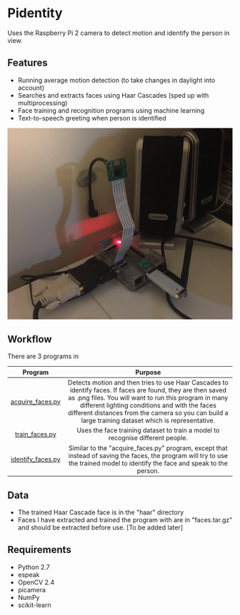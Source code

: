 # Pidentity
Uses the Raspberry Pi 2 camera to detect motion and identify the person in view.

## Features

* Running average motion detection (to take changes in daylight into account)
* Searches and extracts faces using Haar Cascades (sped up with multiprocessing)
* Face training and recognition programs using machine learning
* Text-to-speech greeting when person is identified

![raspberry pi 2 setup](images/pi_setup.png)

## Workflow

There are 3 programs in

Program             |  Purpose
:-------------------------:|:-------------------------:
[acquire_faces.py](acquire_faces.py)  | Detects motion and then tries to use Haar Cascades to identify faces. If faces are found, they are then saved as .png files. You will want to run this program in many different lighting conditions and with the faces different distances from the camera so you can build a large training dataset which is representative.
[train_faces.py](train_faces.py)  | Uses the face training dataset to train a model to recognise different people.
[identify_faces.py](identify_faces.py) | Similar to the "acquire_faces.py" program, except that instead of saving the faces, the program will try to use the trained model to identify the face and speak to the person.

## Data

* The trained Haar Cascade face is in the "haar" directory
* Faces I have extracted and trained the program with are in "faces.tar.gz" and should be extracted before use. [To be added later]

## Requirements

* Python 2.7
* espeak
* OpenCV 2.4
* picamera
* NumPy
* scikit-learn
